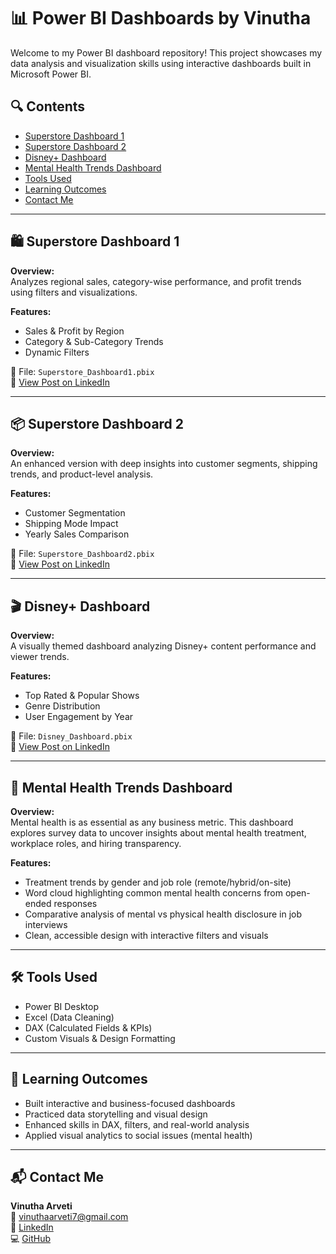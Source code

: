 
# 📊 Power BI Dashboards by Vinutha

Welcome to my Power BI dashboard repository! This project showcases my data analysis and visualization skills using interactive dashboards built in Microsoft Power BI.

## 🔍 Contents

- [Superstore Dashboard 1](#-superstore-dashboard-1)
- [Superstore Dashboard 2](#-superstore-dashboard-2)
- [Disney+ Dashboard](#-disney-dashboard)
- [Mental Health Trends Dashboard](#-mental-health-trends-dashboard)
- [Tools Used](#-tools-used)
- [Learning Outcomes](#-learning-outcomes)
- [Contact Me](#-contact-me)

---

## 🛍️ Superstore Dashboard 1

**Overview:**  
Analyzes regional sales, category-wise performance, and profit trends using filters and visualizations.

**Features:**
- Sales & Profit by Region  
- Category & Sub-Category Trends  
- Dynamic Filters  

📎 File: `Superstore_Dashboard1.pbix`  
🔗 [View Post on LinkedIn](https://www.linkedin.com/in/arveti-vinutha-4472a1294)

---

## 📦 Superstore Dashboard 2

**Overview:**  
An enhanced version with deep insights into customer segments, shipping trends, and product-level analysis.

**Features:**
- Customer Segmentation  
- Shipping Mode Impact  
- Yearly Sales Comparison  

📎 File: `Superstore_Dashboard2.pbix`  
🔗 [View Post on LinkedIn](https://www.linkedin.com/in/arveti-vinutha-4472a1294)

---

## 🎬 Disney+ Dashboard

**Overview:**  
A visually themed dashboard analyzing Disney+ content performance and viewer trends.

**Features:**
- Top Rated & Popular Shows  
- Genre Distribution  
- User Engagement by Year  

📎 File: `Disney_Dashboard.pbix`  
🔗 [View Post on LinkedIn](https://www.linkedin.com/in/arveti-vinutha-4472a1294)

---

## 🧠 Mental Health Trends Dashboard

**Overview:**  
Mental health is as essential as any business metric. This dashboard explores survey data to uncover insights about mental health treatment, workplace roles, and hiring transparency.

**Features:**
- Treatment trends by gender and job role (remote/hybrid/on-site)  
- Word cloud highlighting common mental health concerns from open-ended responses  
- Comparative analysis of mental vs physical health disclosure in job interviews  
- Clean, accessible design with interactive filters and visuals  


---

## 🛠️ Tools Used

- Power BI Desktop  
- Excel (Data Cleaning)  
- DAX (Calculated Fields & KPIs)  
- Custom Visuals & Design Formatting  

---

## 📘 Learning Outcomes

- Built interactive and business-focused dashboards  
- Practiced data storytelling and visual design  
- Enhanced skills in DAX, filters, and real-world analysis  
- Applied visual analytics to social issues (mental health)

---

## 📬 Contact Me

**Vinutha Arveti**  
📧 vinuthaarveti7@gmail.com  
💼 [LinkedIn](https://www.linkedin.com/in/arveti-vinutha-4472a1294)  
💻 [GitHub](https://github.com/vinutha-arveti)

